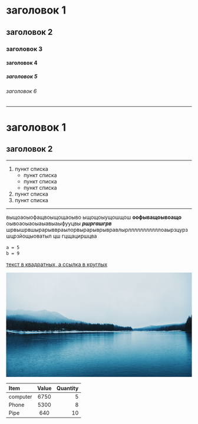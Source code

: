 # заголовок 1
## заголовок 2
### заголовок 3
#### заголовок 4
##### заголовок 5
###### заголовок 6
___
заголовок 1
=
заголовок 2
-
---
1. пункт списка
    * пункт списка
    * пункт списка
    * пункт списка
2. пункт списка
3. пункт списка
***
выщоаоыофащвоыщощаоыво ыщощоыущошщош **оофыващоывоащо**  оывоаоыаоыаыавыаыфууцвы ***ршргашгрв*** шрвышрвшырарыввраылорвырарыврывравлырлллллллллллоаырзцурзшцрзйощыоватыл цш гцщациршцва
```
a = 5
b = 9
```
[текст в квадратных, а ссылка в круглых](https://github.com/Mark-D-Avgust/README)

![картина](img/ozero_les_gory_869598_1920x1080.jpg)






Item    | Value   |Quantity
:-------|:-------:|-------:
computer|6750     |5
Phone   |5300     |8
Pipe    |640      |10